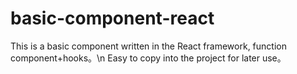 # basic-component-react
This is a basic component written in the React framework, function component+hooks。\n
Easy to copy into the project for later use。
